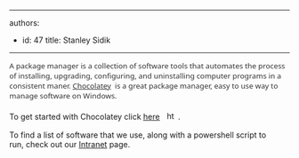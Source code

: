

---
authors:
  - id: 47
    title: Stanley Sidik
---




<span class='intro'> <span lang="EN-US" style="color&#58;#333333;font-family&#58;&quot;segoe ui&quot;,sans-serif;font-size&#58;10pt;">A
package manager is a collection of software tools that automates the process of
installing, upgrading, configuring, and uninstalling computer programs&#160;in
a consistent maner. <a href="https&#58;//chocolatey.org/"><span style="color&#58;#333333;text-decoration&#58;none;"><span style="text-decoration&#58;underline;">Chocolatey</span></span></a> <img title="You are now leaving SSW" src="/Style%20Library/SSW/CoreImages/external.gif" alt="" /> </span><span lang="EN-US" style="color&#58;#333333;font-family&#58;&quot;segoe ui&quot;,sans-serif;font-size&#58;10pt;">is a great package manager, easy to use way to manage software on
Windows.</span> </span>

<p>​To get started with Chocolatey click <a href="https&#58;//chocolatey.org/install"><span lang="EN-US" style="text-decoration&#58;underline;">here</span></a> <img title="You are now leaving SSW" src="/Style%20Library/SSW/CoreImages/external.gif" alt="" /> <img alt="https&#58;//rules.ssw.com.au/Style%20Library/SSW/CoreImages/external.gif" src="file&#58;///C&#58;/Users/STANLE~1/AppData/Local/Temp/msohtmlclip1/01/clip_image001.gif" style="margin&#58;5px;width&#58;15px;" />.</p><p>To find a list of software that we use, along with a powershell&#160;script to run,&#160;check out our <a href="https&#58;//intranet.ssw.com.au/SysAdmin/Lists/WinImageInstalledSoftware/AllItems.aspx"><span lang="EN-US" style="text-decoration&#58;underline;">Intranet</span></a> page.</p>


